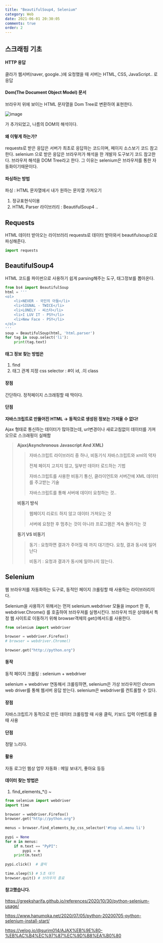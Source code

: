 ```yaml
---
title: "BeautifulSoup4, Selenium"
category: Web
date: 2021-06-01 20:30:05
comments: true
order: 2
---
```




## 스크래핑 기초

#### HTTP 응답

클라가 웹서버(naver, google..)에 요청했을 때 서버는 HTML, CSS, JavaScript.. 로 응답

#### Dom(The Document Object Model) 문서

브라우저 위에 보이는 HTML 문자열을 Dom Tree로 변환하여 표현한다.

![image](https://user-images.githubusercontent.com/38436013/120283044-b981ce00-c2f5-11eb-8970-cde31df4d9db.png)

 <tbody>가 추가되었고, 나름의 DOM의 해석이다.

#### 왜 이렇게 하는가?

requests로 받은 응답은 서버가 최초로 응답하는 코드이며, 페이지 소스보기 코드 참고한다.  selenium 으로 받은 응답은 브라우저가 해석을 한 개발자 도구보기 코드 참고한다. 브라우저 해석을  DOM Tree라고 한다. 그 이유는 selenium은 브라우저를 통한 자동화이기때문이다. 

#### 파싱하는 방법

파싱 : HTML 문자열에서 내가 원하는 문자열 가져오기
1. 정규표현식이용
2. HTML Parser 라이브러리 : BeautifulSoup4 ..



## Requests

HTML 데이터 받아오는 라이브러리
requests로 데이터 받아와서 beautifulsoup으로 파싱해준다.
~~~python
import requests
~~~



## BeautifulSoup4

HTML 코드를 파이썬으로 사용하기 쉽게 parsing해주는 도구, 태그정보를 뽑아온다.

~~~python
from bs4 import BeautifulSoup 
html = '''
<ol>
    <li>NEVER - 국민의 아들</li>
    <li>SIGNAL - TWICE</li>
    <li>LONELY - 씨스타</li>
    <li>I LUV IT - PSY</li>
    <li>New Face - PSY</li>
</ol>
'''
soup = BeautifulSoup(html, 'html.parser')
for tag in soup.select('li'):
    print(tag.text)
~~~

#### 태그 정보 찾는 방법은 

1. find
2. 태그 관계 지정 css selector :    #이 id,   .이 class

#### 장점

간단하다. 정적페이지 스크래핑할 때 딱이다.

#### 단점

**자바스크립트로 만들어진 HTML -> 동적으로 생성된 정보는 가져올 수 없다!**

Ajax 형태로 통신하는 데이터가 많아졌는데, url변경이나 새로고침없이 데이터를 가져오므로 스크래핑이 실패함

> **Ajax(Asynchronous Javascript And XML)**
>
> > 자바스크립트 라이브러리 중 하나, 비동기식 자바스크립트와 xml의 약자
> >
> > 전체 페이지 고치지 않고, 일부만 데이터 로드하는 기법
> >
> > 자바스크립트를 사용한 비동기 통신, 클라이언트와 서버간에 XML 데이터를 주고받는 기술
> >
> > 자바스크립트를 통해 서버에 데이터 요청하는 것..
>
> **비동기 방식**
>
> > 웹페이지 리로드 하지 않고 데이터 가져오는 것
> >
> > 서버에 요청한 후 멈추는 것이 아니라 프로그램은 계속 돌아가는 것
>
> **동기 VS 비동기**
>
> > 동기 : 요청하면 결과가 주어질 때 까지 대기한다. 요청, 결과 동시에 일어난다
> >
> > 비동기 : 요청과 결과가 동시에 일어나지 않는다.



## Selenium

웹 브라우저를 자동화하는 도구로, 동적인 페이지 크롤링할 때 사용하는 라이브러리이다. 

Selenium을 사용하기 위해서는 먼저 selenium.webdriver 모듈을 import 한 후, webdriver.Chrome() 를 호출하여 브라우져를 실행시킨다. 브라우저 띄운 상태에서 특정 웹 사이트로 이동하기 위해 browser객체의 get()메서드를 사용한다.

~~~python
from selenium import webdriver
 
browser = webdriver.Firefox()
# browser = webdriver.Chrome()
 
browser.get("http://python.org")  
~~~

#### 동작

동적 페이지 크롤링 : selenium + webdriver

 selenium + webdriver 연동해서 크롤링하면, selenium은 가상 브라우저인 chrom web driver를 통해 웹서버 응답 받는다. selenium은 webdriver를 컨트롤할 수 있다.

#### 장점

자바스크립트가 동적으로 만든 데이터 크롤링할 때 사용
클릭, 키보드 입력 이벤트를 줄 때 사용

#### 단점

정말 느리다. 

#### 활용

자동 로그인
웹상 업무 자동화 : 메일 보내기, 좋아요 등등 

#### 데이터 찾는 방법은

1. find_elements_*()  ~

~~~python
from selenium import webdriver
import time
 
browser = webdriver.Firefox()
browser.get("http://python.org")
 
menus = browser.find_elements_by_css_selector('#top ul.menu li')
 
pypi = None
for m in menus:
    if m.text == "PyPI":
        pypi = m
    print(m.text)
 
pypi.click()  # 클릭
 
time.sleep(5) # 5초 대기
browser.quit() # 브라우저 종료
~~~



#### 참고했습니다.

https://greeksharifa.github.io/references/2020/10/30/python-selenium-usage/

https://www.hanumoka.net/2020/07/05/python-20200705-python-selenium-install-start/

https://velog.io/@surim014/AJAX%EB%9E%80-%EB%AC%B4%EC%97%87%EC%9D%B8%EA%B0%80